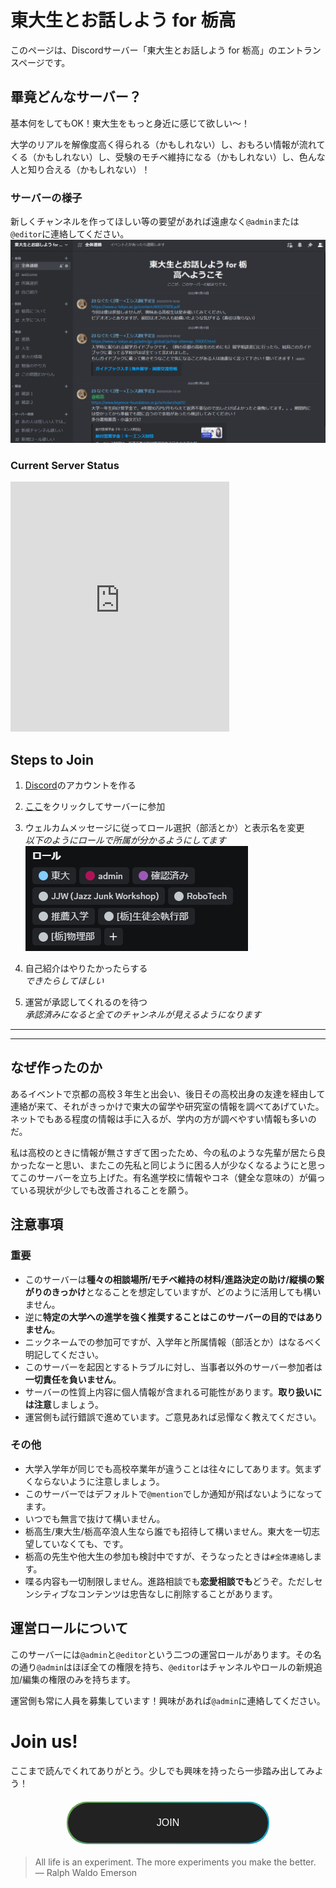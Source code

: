 # 東大生とお話しよう for 栃高
このページは、Discordサーバー「東大生とお話しよう for 栃高」のエントランスページです。
## 畢竟どんなサーバー？
基本何をしてもOK！東大生をもっと身近に感じて欲しい〜！

大学のリアルを解像度高く得られる（かもしれない）し、おもろい情報が流れてくる（かもしれない）し、受験のモチベ維持になる（かもしれない）し、色んな人と知り合える（かもしれない）！

### サーバーの様子
新しくチャンネルを作ってほしい等の要望があれば遠慮なく`@admin`または`@editor`に連絡してください。
![様々なチャンネルがあります（追加可）](channels.png)

### Current Server Status
<html>
<iframe src="https://discord.com/widget?id=1124713846368632933&theme=dark" width="350" height="400" allowtransparency="true" frameborder="0" sandbox="allow-popups allow-popups-to-escape-sandbox allow-same-origin allow-scripts"></iframe>
</html>

## Steps to Join
1. [Discord](https://discord.com/register)のアカウントを作る

1. [ここ](https://discord.gg/bYfEKtDue2)をクリックしてサーバーに参加

1. ウェルカムメッセージに従ってロール選択（部活とか）と表示名を変更
</br>*以下のようにロールで所属が分かるようにしてます*</br>
![色んなロールがある](role-example.png)

1. 自己紹介はやりたかったらする
</br>*できたらしてほしい*</br>

1. 運営が承認してくれるのを待つ
</br>*承認済みになると全てのチャンネルが見えるようになります*
------
------


## なぜ作ったのか
あるイベントで京都の高校３年生と出会い、後日その高校出身の友達を経由して連絡が来て、それがきっかけで東大の留学や研究室の情報を調べてあげていた。ネットでもある程度の情報は手に入るが、学内の方が調べやすい情報も多いのだ。

私は高校のときに情報が無さすぎて困ったため、今の私のような先輩が居たら良かったなーと思い、またこの先私と同じように困る人が少なくなるようにと思ってこのサーバーを立ち上げた。有名進学校に情報やコネ（健全な意味の）が偏っている現状が少しでも改善されることを願う。

##  注意事項
### 重要
* このサーバーは**種々の相談場所/モチベ維持の材料/進路決定の助け/縦横の繋がりのきっかけ**となることを想定していますが、どのように活用しても構いません。
* 逆に**特定の大学への進学を強く推奨することはこのサーバーの目的ではありません**。
* ニックネームでの参加可ですが、入学年と所属情報（部活とか）はなるべく明記してください。
* このサーバーを起因とするトラブルに対し、当事者以外のサーバー参加者は**一切責任を負いません**。
* サーバーの性質上内容に個人情報が含まれる可能性があります。**取り扱いには注意**しましょう。
* 運営側も試行錯誤で進めています。ご意見あれば忌憚なく教えてください。
### その他
* 大学入学年が同じでも高校卒業年が違うことは往々にしてあります。気まずくならないように注意しましょう。
* このサーバーではデフォルトで`@mention`でしか通知が飛ばないようになってます。
* いつでも無言で抜けて構いません。
* 栃高生/東大生/栃高卒浪人生なら誰でも招待して構いません。東大を一切志望していなくても、です。
* 栃高の先生や他大生の参加も検討中ですが、そうなったときは`#全体連絡`します。
* 喋る内容も一切制限しません。進路相談でも**恋愛相談でも**どうぞ。ただしセンシティブなコンテンツは忠告なしに削除することがあります。

## 運営ロールについて
このサーバーには`@admin`と`@editor`という二つの運営ロールがあります。その名の通り`@admin`はほぼ全ての権限を持ち、`@editor`はチャンネルやロールの新規追加/編集の権限のみを持ちます。

運営側も常に人員を募集しています！興味があれば`@admin`に連絡してください。

# Join us!
ここまで読んでくれてありがとう。少しでも興味を持ったら一歩踏み出してみよう！

<html>
<style>
.buttonOutlineGradient {
  position: relative;
  display: block;
  width: 100%;
  max-width: 320px;
  height: 64px;
  padding: 2px;
  font-family: sans-serif;
  font-size: 16px;
  text-align: center;
  overflow-wrap: anywhere;
  background: linear-gradient(135deg, #6fa24a, #15a1cc);
  border-radius: 32px; /* (buttonの高さ / 2) の値 */
  margin: 0 auto;
  margin-top: 20px;
  margin-bottom: 20px;
}
.buttonOutlineGradient::before {
  position: absolute;
  top: 0;
  left: 0;
  display: block;
  width: 100%;
  height: 100%;
  content: "";
  background: linear-gradient(135deg, #6fa24a, #15a1cc);
  filter: blur(8px);
  border-radius: 32px; /* (buttonの高さ / 2) の値 */
  opacity: 0;
}
.buttonOutlineGradient_item {
  position: relative;
  display: flex;
  align-items: center;
  justify-content: center;
  width: 100%;
  height: 100%;
  color: #fff;
  background-color: #222;
  border-radius: 32px; /* (buttonの高さ / 2) の値 */
}
@media (any-hover: hover) {
  .buttonOutlineGradient::before {
    transition: opacity 0.2s;
    will-change: filter;
  }
  .buttonOutlineGradient:hover::before {
    opacity: 1;
  }
}
</style>
<a href="https://discord.gg/bYfEKtDue2" class="buttonOutlineGradient">
    <span class="buttonOutlineGradient_item">JOIN</span>
</a>
</html>


> All life is an experiment. The more experiments you make the better.</br>― Ralph Waldo Emerson
